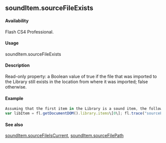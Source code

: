 ## soundItem.sourceFileExists

#### Availability

Flash CS4 Professional.

#### Usage

soundItem.sourceFileExists

#### Description

Read-only property: a Boolean value of true if the file that was imported to the Library still exists in the location from where it was imported; false otherwise.

#### Example

```javascript
Assuming that the first item in the Library is a sound item, the following code displays "true" if the file that was imported into the Library still exists.
var libItem = fl.getDocumentDOM().library.items\[0\]; fl.trace("sourceFileExists = "+ libItem.sourceFileExists);

```
#### See also

[soundItem.sourceFileIsCurrent](#!AdobeDocs/developers-animatesdk-docs/master/SoundItem_object/soundIt11.md), [soundItem.sourceFilePath](#!AdobeDocs/developers-animatesdk-docs/master/SoundItem_object/soundIt12.md)

<span id="soundItem.sourceFileIsCurrent" class="anchor"></span>

